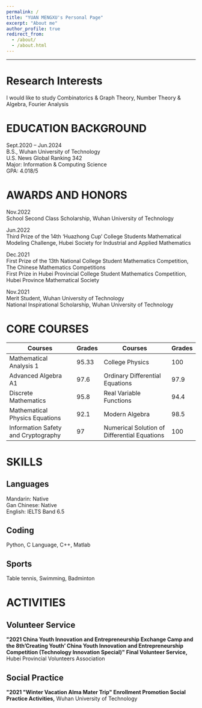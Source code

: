 ```yaml
---
permalink: /
title: "YUAN MENGXU's Personal Page"
excerpt: "About me"
author_profile: true
redirect_from: 
  - /about/
  - /about.html
---
```


---

**Research Interests**
=====
I would like to study Combinatorics & Graph Theory, Number Theory & Algebra, Fourier Analysis




**EDUCATION BACKGROUND**
=====
Sept.2020 – Jun.2024  
B.S., Wuhan University of Technology  
U.S. News Global Ranking 342   
Major: Information & Computing Science  
GPA: 4.018/5



**AWARDS AND HONORS**
======
Nov.2022  
School Second Class Scholarship, Wuhan University of Technology  

Jun.2022  
Third Prize of the 14th ‘Huazhong Cup’ College Students Mathematical Modeling
Challenge, Hubei Society for Industrial and Applied Mathematics  

Dec.2021  
First Prize of the 13th National College Student Mathematics Competition, The Chinese Mathematics Competitions  
First Prize in Hubei Provincial College Student Mathematics Competition, Hubei Province Mathematical Society  

Nov.2021  
Merit Student, Wuhan University of Technology  
National Inspirational Scholarship, Wuhan University of Technology  



**CORE COURSES**
=====

| Courses | Grades | Courses | Grades |  
|  ---  | ---  | --- | --- |
| Mathematical Analysis 1 | 95.33 | College Physics | 100 |  
| Advanced Algebra A1 | 97.6 | Ordinary Differential Equations | 97.9 |
| Discrete Mathematics | 95.8 |  Real Variable Functions | 94.4 |
| Mathematical Physics Equations | 92.1 |  Modern Algebra | 98.5 |
| Information Safety and Cryptography | 97 | Numerical Solution of Differential Equations | 100 | 



SKILLS
=====

Languages
---
Mandarin: Native  
Gan Chinese: Native  
English: IELTS Band 6.5

Coding
---
Python, C Language, C++, Matlab  

Sports
---
Table tennis, Swimming, Badminton



ACTIVITIES
=====

Volunteer Service
---
**"2021 China Youth Innovation and Entrepreneurship Exchange Camp and the 8th’Creating Youth’ China Youth Innovation and Entrepreneurship Competition (Technology Innovation Special)" Final Volunteer Service,** Hubei Provincial Volunteers Association

Social Practice
---
**"2021 "Winter Vacation Alma Mater Trip" Enrollment Promotion Social Practice Activities,** Wuhan University of Technology
